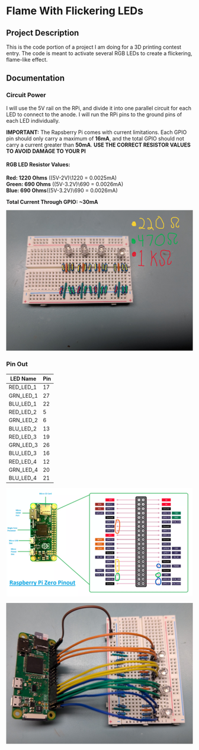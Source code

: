 # Flame With Flickering LEDs

## Project Description

This is the code portion of a project I am doing for a 3D printing contest entry. The code is meant to activate several RGB LEDs to create a flickering, flame-like effect.

## Documentation

### Circuit Power

I will use the 5V rail on the RPi, and divide it into one parallel circuit for each LED to connect to the anode. I will run the RPi pins to the ground pins of each LED individually.

**IMPORTANT:** The Rapsberry Pi comes with current limitations. Each GPIO pin should only carry a maximum of **16mA**, and the total GPIO should not carry a current greater than **50mA**. **USE THE CORRECT RESISTOR VALUES TO AVOID DAMAGE TO YOUR PI**

#### RGB LED Resistor Values:

**Red: 1220 Ohms** ((5V-2V)\1220 = 0.0025mA)  
**Green: 690 Ohms** ((5V-3.2V)\690 = 0.0026mA)  
**Blue: 690 Ohms**((5V-3.2V)\690 = 0.0026mA)

**Total Current Through GPIO: ~30mA**

![Resistors](./media/breadboard_with_labels.jpg)

### Pin Out

| LED Name  | Pin |
| --------- | --- |
| RED_LED_1 | 17  |
| GRN_LED_1 | 27  |
| BLU_LED_1 | 22  |
| RED_LED_2 | 5   |
| GRN_LED_2 | 6   |
| BLU_LED_2 | 13  |
| RED_LED_3 | 19  |
| GRN_LED_3 | 26  |
| BLU_LED_3 | 16  |
| RED_LED_4 | 12  |
| GRN_LED_4 | 20  |
| BLU_LED_4 | 21  |

![Pinout](./media/pinout_pi_zero.png)

![Wired](./media/pi_wired_up.jpg)
